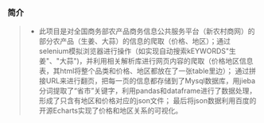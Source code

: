 ### 简介 
>* 此项目是对全国商务部农产品商务信息公共服务平台（新农村商网）的部分农产品（生姜、大蒜）的信息的爬取（价格、地区）；通过selenium模拟浏览器进行操作（如实现自动搜索kEYWORDS"生姜"、"大蒜")，并利用相关解析库进行网页内容的爬取（价格地区信息表，其html将整个品类和价格、地区都放在了一张table里边）；
通过拼接URL来进行翻页，把每一页的信息都存储到了Mysql数据库，用jieba分词提取了“省市”关键字，利用pandas和dataframe进行了数据处理，形成了只含有地区和价格对应的json文件；
最后将json数据利用百度的开源Echarts实现了价格和地区关系的可视化。

